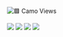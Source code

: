 ![🟩 Camo Views](https://hits.sh/ZPIIDR/ZPIIDR.svg?label=🟩%20Camo%20Views&color=brightgreen&style=plastic)


![](https://files.catbox.moe/x675eg.png)
![](https://files.catbox.moe/qyzvz8.png)
![](https://files.catbox.moe/3f1t4y.png)
![](https://files.catbox.moe/kqavti.jpeg)
